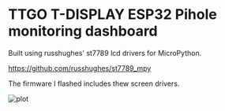 # TTGO T-DISPLAY ESP32 Pihole monitoring dashboard

Built using russhughes' st7789 lcd drivers for MicroPython.

https://github.com/russhughes/st7789_mpy

The firmware I flashed includes thew screen drivers.


![plot](https://github.com/AlexNikolaidis/ESP32_PiHole_Monitor/edit/master/IMG.jpeg?raw=true)
